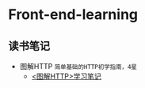 # Front-end-learning

## 读书笔记
- 图解HTTP `简单基础的HTTP初学指南，4星`
    - [<图解HTTP>学习笔记][1]

[1]: ./读书笔记/<图解HTTP>学习笔记.md
